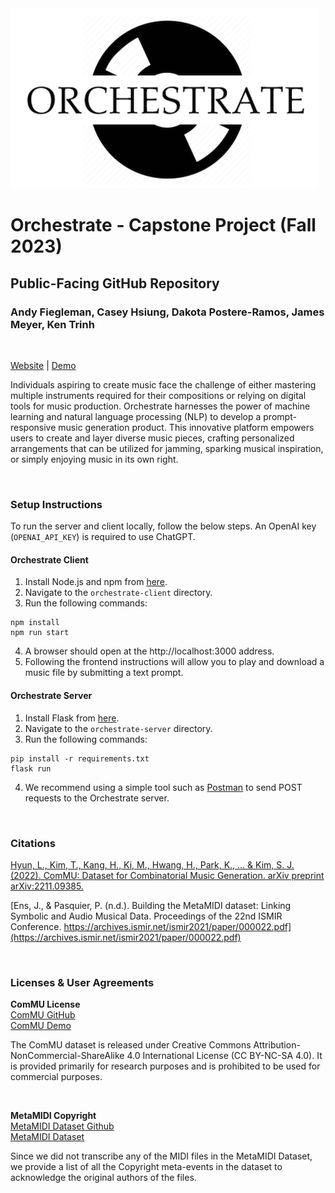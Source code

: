 <img src='https://github.com/hsiungc/orchestrate/blob/main/orchestrate-logo.png' width="492" height="288" alignment="center">

# Orchestrate - Capstone Project (Fall 2023)

## Public-Facing GitHub Repository

### Andy Fiegleman, Casey Hsiung, Dakota Postere-Ramos, James Meyer, Ken Trinh

<br>

[Website](https://orchestratemusic.com/) | [Demo](https://orchestrate.vercel.app/)


Individuals aspiring to create music face the challenge of either mastering multiple instruments required for their compositions or relying on digital tools for music production. Orchestrate harnesses the power of machine learning and natural language processing (NLP) to develop a prompt-responsive music generation product. This innovative platform empowers users to create and layer diverse music pieces, crafting personalized arrangements that can be utilized for jamming, sparking musical inspiration, or simply enjoying music in its own right.

<br>

### Setup Instructions

To run the server and client locally, follow the below steps. An OpenAI key (```OPENAI_API_KEY```) is required to use ChatGPT.

#### Orchestrate Client

1. Install Node.js and npm from [here](https://docs.npmjs.com/downloading-and-installing-node-js-and-npm).
2. Navigate to the ```orchestrate-client``` directory.
3. Run the following commands:
```
npm install
npm run start
```
4. A browser should open at the http://localhost:3000 address.
5. Following the frontend instructions will allow you to play and download a music file by submitting a text prompt.


#### Orchestrate Server

1. Install Flask from [here](https://flask.palletsprojects.com/en/3.0.x/installation/).
2. Navigate to the ```orchestrate-server``` directory.
3. Run the following commands:
```
pip install -r requirements.txt
flask run
```
4. We recommend using a simple tool such as [Postman](https://web.postman.co/) to send POST requests to the Orchestrate server.

<br>

### Citations

[Hyun, L., Kim, T., Kang, H., Ki, M., Hwang, H., Park, K., ... & Kim, S. J. (2022). ComMU: Dataset for Combinatorial Music Generation. arXiv preprint arXiv:2211.09385.](https://arxiv.org/pdf/2211.09385.pdf)

[Ens, J., & Pasquier, P. (n.d.). Building the MetaMIDI dataset: Linking Symbolic and Audio Musical Data. Proceedings of the 22nd ISMIR Conference. https://archives.ismir.net/ismir2021/paper/000022.pdf](https://archives.ismir.net/ismir2021/paper/000022.pdf)

<br>

### Licenses & User Agreements

<b>ComMU License </b><br>
[ComMU GitHub](https://pozalabs.github.io/ComMU/) <br>
[ComMU Demo](https://pozalabs.github.io/ComMU/)

The ComMU dataset is released under Creative Commons Attribution-NonCommercial-ShareAlike 4.0 International License (CC BY-NC-SA 4.0). It is provided primarily for research purposes and is prohibited to be used for commercial purposes.

<br>

<b> MetaMIDI Copyright </b><br>
[MetaMIDI Dataset Github](https://github.com/jeffreyjohnens/MetaMIDIDataset#copyright) <br>
[MetaMIDI Dataset](https://zenodo.org/records/5142664)

Since we did not transcribe any of the MIDI files in the MetaMIDI Dataset, we provide a list of all the Copyright meta-events in the dataset to acknowledge the original authors of the files.

